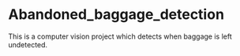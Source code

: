 # Abandoned_baggage_detection
This is a computer vision project which detects when baggage is left undetected.
